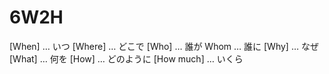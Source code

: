 # 6W2H
 [When] … いつ
 [Where] … どこで
 [Who] … 誰が
 Whom … 誰に
 [Why] … なぜ
 [What] … 何を
 [How] … どのように
 [How much] … いくら
